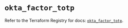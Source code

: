 # `okta_factor_totp`

Refer to the Terraform Registry for docs: [`okta_factor_totp`](https://registry.terraform.io/providers/okta/okta/4.16.0/docs/resources/factor_totp).
